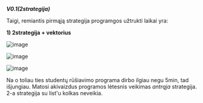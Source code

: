 ***V0.1(2strategija)***

Taigi, remiantis pirmąją strategija programgos užtrukti laikai yra:

**1) 2strategija + vektorius**

![image](https://user-images.githubusercontent.com/91281608/142689056-2e069be0-9e42-48da-a51c-d7af72650036.png)

![image](https://user-images.githubusercontent.com/91281608/142689129-c786bdb0-466d-4287-987e-5256845e5ae1.png)

![image](https://user-images.githubusercontent.com/91281608/142689212-4f537067-89d7-48a6-9d7f-5fde244b5f3b.png)

Na o toliau ties studentų rūšiavimo programa dirbo ilgiau negu 5min, tad išjungiau. Matosi akivaizdus programos lėtesnis veikimas *antrąja* strategija.
2-a strategija su list'u kolkas neveikia.
